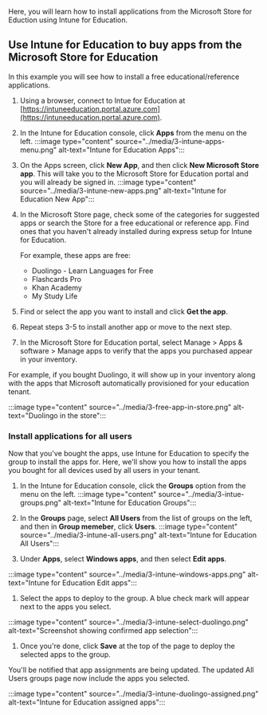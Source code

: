 Here, you will learn how to install applications from the Microsoft Store for Eduction using Intune for Education.

## Use Intune for Education to buy apps from the Microsoft Store for Education

In this example you will see how to install a free educational/reference applications.

1. Using a browser, connect to Intue for Education at [https://intuneeducation.portal.azure.com](https://intuneeducation.portal.azure.com).
1. In the Intune for Education console, click **Apps** from the menu on the left.
:::image type="content" source="../media/3-intune-apps-menu.png" alt-text="Intune for Education Apps":::

1. On the Apps screen, click **New App**, and then click **New Microsoft Store app**. This will take you to the Microsoft Store for Education portal and you will already be signed in.
:::image type="content" source="../media/3-intune-new-apps.png" alt-text="Intune for Education New App":::

1. In the Microsoft Store page, check some of the categories for suggested apps or search the Store for a free educational or reference app. Find ones that you haven't already installed during express setup for Intune for Education.

    For example, these apps are free:

    - Duolingo - Learn Languages for Free
    - Flashcards Pro
    - Khan Academy
    - My Study Life

1. Find or select the app you want to install and click **Get the app**.

1. Repeat steps 3-5 to install another app or move to the next step.

1. In the Microsoft Store for Education portal, select Manage > Apps & software > Manage apps to verify that the apps you purchased appear in your inventory.

For example, if you bought Duolingo, it will show up in your inventory along with the apps that Microsoft automatically provisioned for your education tenant.

:::image type="content" source="../media/3-free-app-in-store.png" alt-text="Duolingo in the store":::

### Install applications for all users

Now that you've bought the apps, use Intune for Education to specify the group to install the apps for. Here, we'll show you how to install the apps you bought for all devices used by all users in your tenant.

1. In the Intune for Education console, click the **Groups** option from the menu on the left.
:::image type="content" source="../media/3-intue-groups.png" alt-text="Intune for Education Groups":::

1. In the **Groups** page, select **All Users** from the list of groups on the left, and then in **Group memeber**, click **Users**.
:::image type="content" source="../media/3-intune-all-users.png" alt-text="Intune for Education All Users":::

1. Under **Apps**, select **Windows apps**, and then select **Edit apps**.

:::image type="content" source="../media/3-intune-windows-apps.png" alt-text="Intune for Education Edit apps":::

1. Select the apps to deploy to the group. A blue check mark will appear next to the apps you select.

:::image type="content" source="../media/3-intune-select-duolingo.png" alt-text="Screenshot showing confirmed app selection":::

1. Once you're done, click **Save** at the top of the page to deploy the selected apps to the group.

You'll be notified that app assignments are being updated. The updated All Users groups page now include the apps you selected.

:::image type="content" source="../media/3-intune-duolingo-assigned.png" alt-text="Intune for Education assigned apps":::
